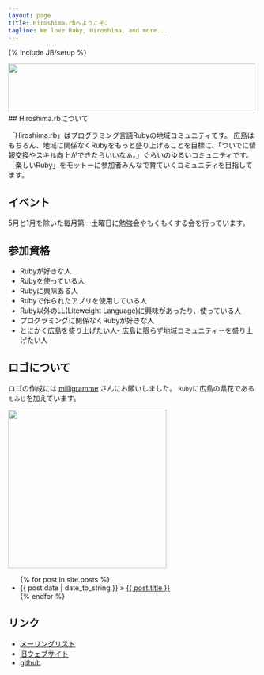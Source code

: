 ```yaml
---
layout: page
title: Hiroshima.rbへようこそ。
tagline: We love Ruby, Hiroshima, and more...
---
```

{% include JB/setup %}

<img src="https://github.com/milligramme/hiroshimarb_logo/raw/master/hiroshimarb-horizontal.png" width="500" height="100" />
## Hiroshima.rbについて

「Hiroshima.rb」はプログラミング言語Rubyの地域コミュニティです。
広島はもちろん、地域に関係なくRubyをもっと盛り上げることを目標に、「ついでに情報交換やスキル向上ができたらいいなぁ。」ぐらいのゆるいコミュニティです。
「楽しいRuby」をモットーに参加者みんなで育ていくコミュニティを目指してます。

## イベント
5月と1月を除いた毎月第一土曜日に勉強会やもくもくする会を行っています。

## 参加資格

* Rubyが好きな人
* Rubyを使っている人
* Rubyに興味ある人
* Rubyで作られたアプリを使用している人
* Ruby以外のLL(Liteweight Language)に興味があったり、使っている人
* プログラミングに関係なくRubyが好きな人
* とにかく広島を盛り上げたい人- 広島に限らず地域コミュニティーを盛り上げたい人

## ロゴについて

ロゴの作成には [milligramme](http://flavors.me/milligramme/) さんにお願いしました。
<code>Ruby</code>に広島の県花である<code>もみじ</code>を加えています。

<img src="https://github.com/milligramme/hiroshimarb_logo/raw/master/hiroshimarb-square.png" width="320" height="320" />

<ul class="posts">
  {% for post in site.posts %}
    <li><span>{{ post.date | date_to_string }}</span> &raquo; <a href="{{ BASE_PATH }}{{ post.url }}">{{ post.title }}</a></li>
  {% endfor %}
</ul>

## リンク

* [メーリングリスト](https://groups.google.com/forum/?hl=ja&fromgroups#!forum/hiroshimarb)
* [旧ウェブサイト](https://sites.google.com/site/hiroshimarb/)
* [github](https://github.com/organizations/hiroshimarb)
